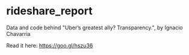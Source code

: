 # rideshare_report
Data and code behind "Uber’s greatest ally? Transparency.", by Ignacio Chavarria

Read it here: https://goo.gl/hszu36
